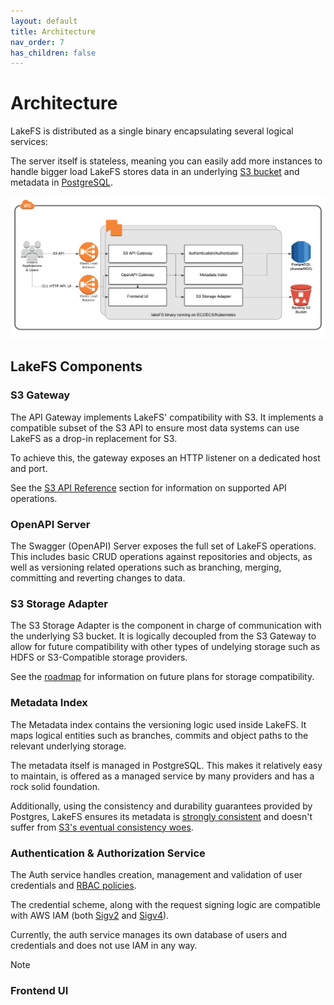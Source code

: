 ```yaml
---
layout: default
title: Architecture
nav_order: 7
has_children: false
---
```

# Architecture

LakeFS is distributed as a single binary encapsulating several logical services:

The server itself is stateless, meaning you can easily add more instances to handle bigger load
LakeFS stores data in an underlying [S3 bucket](https://aws.amazon.com/s3/) and metadata in [PostgreSQL](https://www.postgresql.org/).

![Architecture](assets/img/arch.png)

## LakeFS Components

### S3 Gateway

The API Gateway implements LakeFS' compatibility with S3. It implements a compatible subset of the S3 API to ensure most data systems can use LakeFS as a drop-in replacement for S3.

To achieve this, the gateway exposes an HTTP listener on a dedicated host and port.

See the [S3 API Reference](/api_reference) section for information on supported API operations.

### OpenAPI Server

The Swagger (OpenAPI) Server exposes the full set of LakeFS operations. This includes basic CRUD operations against repositories and objects, as well as versioning related operations such as branching, merging, committing and reverting changes to data.

### S3 Storage Adapter

The S3 Storage Adapter is the component in charge of communication with the underlying S3 bucket. It is logically decoupled from the S3 Gateway to allow for future compatibility with other types of undelying storage such as HDFS or S3-Compatible storage providers.

See the [roadmap]() for information on future plans for storage compatibility. 

### Metadata Index

The Metadata index contains the versioning logic used inside LakeFS. It maps logical entities such as branches, commits and object paths to the relevant underlying storage.

The metadata itself is managed in PostgreSQL. This makes it relatively easy to maintain, is offered as a managed service by many providers and has a rock solid foundation.

Additionally, using the consistency and durability guarantees provided by Postgres, LakeFS ensures its metadata is [strongly consistent]() and doesn't suffer from [S3's eventual consistency woes](https://docs.aws.amazon.com/AmazonS3/latest/dev/Introduction.html#ConsistencyModel).

### Authentication & Authorization Service

The Auth service handles creation, management and validation of user credentials and [RBAC policies](https://en.wikipedia.org/wiki/Role-based_access_control).

The credential scheme, along with the request signing logic are compatible with AWS IAM (both [Sigv2]() and [Sigv4]()).

Currently, the auth service manages its own database of users and credentials and does not use IAM in any way. 


Note

### Frontend UI

